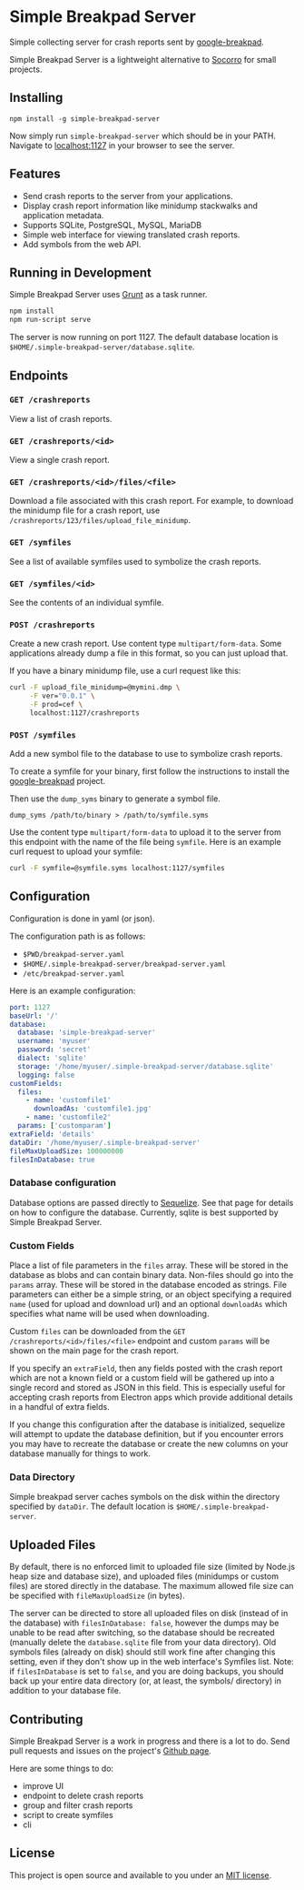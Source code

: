 # Simple Breakpad Server

Simple collecting server for crash reports sent by [google-breakpad](https://code.google.com/p/google-breakpad/).

Simple Breakpad Server is a lightweight alternative to [Socorro](https://github.com/mozilla/socorro) for small projects.

## Installing

    npm install -g simple-breakpad-server

Now simply run `simple-breakpad-server` which should be in your PATH. Navigate to [localhost:1127](http://localhost:1127) in your browser to see the server.

## Features

* Send crash reports to the server from your applications.
* Display crash report information like minidump stackwalks and application metadata.
* Supports SQLite, PostgreSQL, MySQL, MariaDB
* Simple web interface for viewing translated crash reports.
* Add symbols from the web API.

## Running in Development

Simple Breakpad Server uses [Grunt](http://gruntjs.com/) as a task runner.

```sh
npm install
npm run-script serve
```

The server is now running on port 1127. The default database location is `$HOME/.simple-breakpad-server/database.sqlite`.

## Endpoints

### `GET /crashreports`

View a list of crash reports.

### `GET /crashreports/<id>`

View a single crash report.

### `GET /crashreports/<id>/files/<file>`

Download a file associated with this crash report. For example, to download the minidump file for a crash report, use `/crashreports/123/files/upload_file_minidump`.

### `GET /symfiles`

See a list of available symfiles used to symbolize the crash reports.

### `GET /symfiles/<id>`

See the contents of an individual symfile.

### `POST /crashreports`

Create a new crash report. Use content type `multipart/form-data`. Some applications already dump a file in this format, so you can just upload that.

If you have a binary minidump file, use a curl request like this:

```sh
curl -F upload_file_minidump=@mymini.dmp \
     -F ver="0.0.1" \
     -F prod=cef \
     localhost:1127/crashreports
```

### `POST /symfiles`

Add a new symbol file to the database to use to symbolize crash reports.

To create a symfile for your binary, first follow the instructions to install the [google-breakpad](https://github.com/google/breakpad) project.

Then use the `dump_syms` binary to generate a symbol file.

```
dump_syms /path/to/binary > /path/to/symfile.syms
```

Use the content type `multipart/form-data` to upload it to the server from this endpoint with the name of the file being `symfile`. Here is an example curl request to upload your symfile:

```sh
curl -F symfile=@symfile.syms localhost:1127/symfiles
```

## Configuration

Configuration is done in yaml (or json).

The configuration path is as follows:

* `$PWD/breakpad-server.yaml`
* `$HOME/.simple-breakpad-server/breakpad-server.yaml`
* `/etc/breakpad-server.yaml`

Here is an example configuration:

```yaml
port: 1127
baseUrl: '/'
database:
  database: 'simple-breakpad-server'
  username: 'myuser'
  password: 'secret'
  dialect: 'sqlite'
  storage: '/home/myuser/.simple-breakpad-server/database.sqlite'
  logging: false
customFields:
  files:
    - name: 'customfile1'
      downloadAs: 'customfile1.jpg'
    - name: 'customfile2'
  params: ['customparam']
extraField: 'details'
dataDir: '/home/myuser/.simple-breakpad-server'
fileMaxUploadSize: 100000000
filesInDatabase: true
```

### Database configuration

Database options are passed directly to [Sequelize](http://docs.sequelizejs.com/en/v3/api/sequelize/). See that page for details on how to configure the database. Currently, sqlite is best supported by Simple Breakpad Server.

### Custom Fields

Place a list of file parameters in the `files` array. These will be stored in the database as blobs and can contain binary data. Non-files should go into the `params` array. These will be stored in the database encoded as strings.  File parameters can either be a simple string, or an object specifying a required `name` (used for upload and download url) and an optional `downloadAs` which specifies what name will be used when downloading.

Custom `files` can be downloaded from the `GET /crashreports/<id>/files/<file>` endpoint and custom `params` will be shown on the main page for the crash report.

If you specify an `extraField`, then any fields posted with the crash report which are not a known field or a custom field will be gathered up into a single record and stored as JSON in this field.  This is especially useful for accepting crash reports from Electron apps which provide additional details in a handful of extra fields.

If you change this configuration after the database is initialized, sequelize will attempt to update the database definition, but if you encounter errors you may have to recreate the database or create the new columns on your database manually for things to work.

### Data Directory

Simple breakpad server caches symbols on the disk within the directory specified by `dataDir`. The default location is `$HOME/.simple-breakpad-server`.

## Uploaded Files

By default, there is no enforced limit to uploaded file size (limited by Node.js heap size and database size), and uploaded files (minidumps or custom files) are stored directly in the database.  The maximum allowed file size can be specified with `fileMaxUploadSize` (in bytes).

The server can be directed to store all uploaded files on disk (instead of in the database) with `filesInDatabase: false`, however the dumps may be unable to be read after switching, so the database should be recreated (manually delete the `database.sqlite` file from your data directory).  Old symbols files (already on disk) should still work fine after changing this setting, even if they don't show up in the web interface's Symfiles list.  Note: if `filesInDatabase` is set to `false`, and you are doing backups, you should back up your entire data directory (or, at least, the symbols/ directory) in addition to your database file.

## Contributing

Simple Breakpad Server is a work in progress and there is a lot to do. Send pull requests and issues on the project's [Github page](https://github.com/acrisci/simple-breakpad-server).

Here are some things to do:

* improve UI
* endpoint to delete crash reports
* group and filter crash reports
* script to create symfiles
* cli

## License

This project is open source and available to you under an [MIT license](https://github.com/acrisci/simple-breakpad-server/blob/master/LICENSE).
